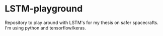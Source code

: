 # LSTM-playground
Repository to play around with LSTM's for my thesis on safer spacecrafts. I'm using python and tensorflow/keras.
